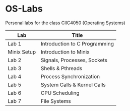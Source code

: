 # OS-Labs
Personal labs for the class CIIC4050 (Operating Systems)
<table class="tg">
<thead>
<tr>
<th class="tg-0lax">Lab</th>
<th class="tg-0lax">Title</th>
</tr>
</thead>
<tbody>
<tr>
<td class="tg-0lax">Lab 1</td>
<td class="tg-0lax">Introduction to C Programming</td>
</tr>
<tr>
<td class="tg-0lax">Minix Setup</td>
<td class="tg-0lax">Introduction to Minix</td>
</tr>
<tr>
<td class="tg-0lax">Lab 2</td>
<td class="tg-0lax">Signals, Processes, Sockets</td>
</tr>
<tr>
<td class="tg-0lax">Lab 3</td>
<td class="tg-0lax">Shells &amp; Pthreads</td>
</tr>
<tr>
<td class="tg-0lax">Lab 4 </td>
<td class="tg-0lax">Process Synchronization</td>
</tr>
<tr>
<td class="tg-0lax">Lab 5 </td>
<td class="tg-0lax">System Calls & Kernel Calls</td>
</tr>
<tr>
<td class="tg-0lax">Lab 6 </td>
<td class="tg-0lax">CPU Scheduling</td>
</tr>
<tr>
<td class="tg-0lax">Lab 7 </td>
<td class="tg-0lax">File Systems</td>
</tr>
</tbody>
</table>
